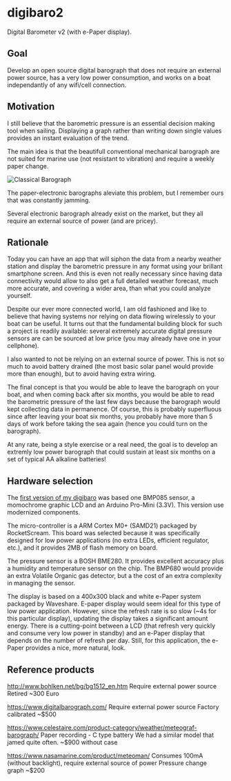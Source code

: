 # digibaro2

Digital Barometer v2 (with e-Paper display).

## Goal

Develop an open source digital barograph that does not require an external power
source, has a very low power consumption, and works on a boat independantly of
any wifi/cell connection.

## Motivation

I still believe that the barometric pressure is an essential decision making
tool when sailing. Displaying a graph rather than writing down single values
provides an instant evaluation of the trend.

The main idea is that the beautifull conventional mechanical barograph are not
suited for marine use (not resistant to vibration) and require a weekly paper
change.

![Classical Barograph](https://upload.wikimedia.org/wikipedia/commons/a/a0/Barograph_-_Image_from_page_45_of_%22Practical_physics%22_%281922%29.jpg)

The paper-electronic barographs aleviate this problem, but I remember ours that
was constantly jamming.

Several electronic barograph already exist on the market, but they all require
an external source of power (and are pricey).

## Rationale

Today you can have an app that will siphon the data from a nearby weather
station and display the barometric pressure in any format using your brillant
smartphone screen. And this is even not really necessary since having data
connectivity would allow to also get a full detailed weather forecast, much more
accurate, and covering a wider area, than what you could analyze yourself.

Despite our ever more connected world, I am old fashioned and like to believe
that having systems nor relying on data flowing wirelessly to your boat can be
useful. It turns out that the fundamental building block for such a project is
readily available: several extremely accurate digital pressure sensors are can
be sourced at low price (you may already have one in your cellphone).

I also wanted to not be relying on an external source of power. This is not so
much to avoid battery drained (the most basic solar panel would provide more
than enough), but to avoid having extra wiring.

The final concept is that you would be able to leave the barograph on your
boat, and when coming back after six months, you would be able to read the
barometric pressure of the last few days because the barograph would kept
collecting data in permanence. Of course, this is probably superfluous since
after leaving your boat six months, you probably have more than 5 days of work
before taking the sea again (hence you could turn on the barograph).

At any rate, being a style exercise or a real need, the goal is to develop an
extremly low power barograph that could sustain at least six months on a set of
typical AA alkaline batteries!

## Hardware selection

The [first version of my digibaro](https://github.com/flupes/digibaro/) was
based one BMP085 sensor, a momochrome graphic LCD and an Arduino Pro-Mini
(3.3V). This version use modernized components.

The micro-controller is a ARM Cortex M0+ (SAMD21) packaged by RocketScream. This
board was selected because it was specifically designed for low power
applications (no extra LEDs, efficient regulator, etc.), and it provides 2MB of
flash memory on board.

The pressure sensor is a BOSH BME280. It provides excellent accuracy plus a
humidity and temperature sensor on the chip. The BMP680 would provide an extra
Volatile Organic gas detector, but a the cost of an extra complexity in managing
the sensor.

The display is based on a 400x300 black and white e-Paper system packaged by
Waveshare. E-paper display would seem ideal for this type of low power
application. However, since the refresh rate is so slow (~4s for this particular
display), updating the display takes a significant amount energy. There is a
cutting-point between a LCD (that refresh very quickly and consume very low
power in standby) and an e-Paper display that depends on the number of refresh
per day. Still, for this application, the e-Paper provides a nice, more natural,
look.

## Reference products

http://www.bohlken.net/bg/bg1512_en.htm
Require external power source
Retired
~300 Euro

https://www.digitalbarograph.com/
Require external power source
Factory calibrated
~$500

https://www.celestaire.com/product-category/weather/meteograf-barograph/
Paper recording - C type battery
We had a similar model that jamed quite often.
~$900 without case

https://www.nasamarine.com/product/meteoman/
Consumes 100mA (without backlight), require external source of power
Pressure change graph
~$200
